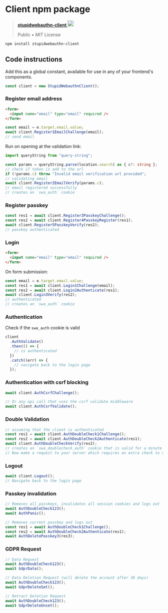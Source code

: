 # Client npm package

> <a data-umami-event="Go to npm package" href="https://www.npmjs.com/package/stupidwebauthn-client" target="_blank">**stupidwebauthn-client <img width="20" src="https://static-production.npmjs.com/255a118f56f5346b97e56325a1217a16.svg"/>**</a>
>
> <span class="text--success">Public</span> • MIT License

```bash npm2yarn
npm install stupidwebauthn-client
```

## Code instructions

Add this as a global constant, available for use in any of your frontend's components.

```ts
const client = new StupidWebauthnClient();
```

### Register email address

```html
<form>
  <input name="email" type="email" required />
</form>
```

```ts
const email = e.target.email.value;
await client.Register1EmailChallenge(email);
// send email
```

Run on opening at the validation link:

```ts
import queryString from "query-string";

const params = queryString.parse(location.search) as { c?: string };
// check if token is add to the url
if (!params.c) throw "Invalid email verification url provided";
// validating email
await client.Register2EmailVerify(params.c);
// email registered successfully
// creates an `swa_auth` cookie
```

### Register passkey

```ts
const res1 = await client.Register3PasskeyChallenge();
const res2 = await client.Register4PasskeyRegister(res1);
await client.Register5PasskeyVerify(res2);
// passkey authenticated
```

### Login

```html
<form>
  <input name="email" type="email" required />
</form>
```

On form submission:

```ts
const email = e.target.email.value;
const res1 = await client.Login1Challenge(email);
const res2 = await client.Login2Authenticate(res1);
await client.Login3Verify(res2);
// authenticated
// creates an `swa_auth` cookie
```

### Authentication

Check if the `swa_auth` cookie is valid

```ts
client
  .AuthValidate()
  .then(() => {
    // is authenticated
  })
  .catch((err) => {
    // navigate back to the login page
  });
```

### Authentication with csrf blocking

```ts
await client.AuthCsrfChallenge();

// Or any api call that uses the csrf validate middleware
await client.AuthCsrfValidate();
```

### Double Validation

```ts
// assuming that the client is authenticated
const res1 = await client.AuthDoubleCheck1Challenge();
const res2 = await client.AuthDoubleCheck2Authenticate(res1);
await client.AuthDoubleCheckVerify(res2);
// creates an `swa_doublecheck_auth` cookie that is valid for a minute
// Now make a request to your server which requires an extra check to validate
```

### Logout

```ts
await client.Logout();
// Navigate back to the login page
```

### Passkey invalidation

```ts
// Removes all passkeys, invalidates all session cookies and logs out
await AuthDoubleCheck123();
await AuthPanic();

// Removes current passkey and logs out
const res1 = await AuthDoubleCheck1Challenge();
const res2 = await AuthDoubleCheck2Authenticate(res1);
await AuthDeletePasskey3(res3);
```

### GDPR Request

```ts
// Data Request
await AuthDoubleCheck123();
await GdprData();

// Data Deletion Request (will delete the account after 30 days)
await AuthDoubleCheck123();
await GdprDeleteSet();

// Retract Deletion Request
await AuthDoubleCheck123();
await GdprDeleteUnset();
```
